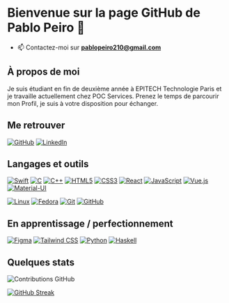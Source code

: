 # Bienvenue sur la page GitHub de Pablo Peiro 👋

- 📫 Contactez-moi sur **pablopeiro210@gmail.com**

## À propos de moi

Je suis étudiant en fin de deuxième année à EPITECH Technologie Paris et je travaille actuellement chez POC Services. Prenez le temps de parcourir mon Profil, je suis à votre disposition pour échanger.

## Me retrouver

[![GitHub](https://img.shields.io/badge/-GitHub-000?&logo=GitHub&logoColor=FFF)](https://github.com/Pablowpeiro)
[![LinkedIn](https://img.shields.io/badge/-LinkedIn-000?&logo=LinkedIn&logoColor=0A66C2)](www.linkedin.com/in/pablo-peiro-853b3a24b)

## Langages et outils

[![Swift](https://img.shields.io/badge/-Swift-000?&logo=Swift&logoColor=FA7343)](https://swift.org/)
[![C](https://img.shields.io/badge/-C-000?&logo=C&logoColor=A8B9CC)](https://en.wikipedia.org/wiki/C_(programming_language))
[![C++](https://img.shields.io/badge/-C++-000?&logo=C%2B%2B&logoColor=00599C)](https://isocpp.org/)
[![HTML5](https://img.shields.io/badge/-HTML5-000?&logo=HTML5&logoColor=E34F26)](https://developer.mozilla.org/docs/Web/HTML)
[![CSS3](https://img.shields.io/badge/-CSS3-000?&logo=CSS3&logoColor=1572B6)](https://developer.mozilla.org/docs/Web/CSS)
[![React](https://img.shields.io/badge/-React-000?&logo=React&logoColor=61DAFB)](https://reactjs.org/)
[![JavaScript](https://img.shields.io/badge/-JavaScript-000?&logo=JavaScript&logoColor=F7DF1E)](https://developer.mozilla.org/docs/Web/JavaScript)
[![Vue.js](https://img.shields.io/badge/-Vue.js-000?&logo=Vue.js&logoColor=4FC08D)](https://vuejs.org/)
[![Material-UI](https://img.shields.io/badge/-Material%20UI-000?&logo=Material-UI&logoColor=0081CB)](https://mui.com/)

[![Linux](https://img.shields.io/badge/-Linux-000?&logo=Linux&logoColor=FCC624)](https://www.linux.org/)
[![Fedora](https://img.shields.io/badge/-Fedora-000?&logo=Fedora&logoColor=294172)](https://getfedora.org/)
[![Git](https://img.shields.io/badge/-Git-000?&logo=Git&logoColor=F05032)](https://git-scm.com/)
[![GitHub](https://img.shields.io/badge/-GitHub-000?&logo=GitHub&logoColor=FFF)](https://www.github.com/)

## En apprentissage / perfectionnement

[![Figma](https://img.shields.io/badge/-Figma-000?&logo=Figma&logoColor=F24E1E)](https://www.figma.com/)
[![Tailwind CSS](https://img.shields.io/badge/-Tailwind%20CSS-000?&logo=TailwindCSS&logoColor=06B6D4)](https://tailwindcss.com/)
[![Python](https://img.shields.io/badge/-Python-000?&logo=Python&logoColor=3776AB)](https://www.python.org/)
[![Haskell](https://img.shields.io/badge/-Haskell-000?&logo=Haskell&logoColor=5D4F85)](https://www.haskell.org/)

## Quelques stats

![Contributions GitHub](https://github-readme-stats.vercel.app/api?username=Pablowpeiro&custom_title=Contributions%20GitHub&show_icons=true&locale=fr&count_private=true&hide=stars,issues&bg_color=0d1117&hide_border=true&icon_color=52BFEA&text_color=FFF&title_color=52BFEA&token=YOUR_TOKEN)

[![GitHub Streak](https://github-readme-streak-stats.herokuapp.com?user=Pablowpeiro&hide_border=true&locale=fr&background=0d1117&ring=52BFEA&stroke=52BFEA&fire=52BFEA&sideNums=FFFFFF&currStreakLabel=FFFFFF&sideLabels=FFFFFF&dates=FFFFFF&currStreakNum=FFFFFF&count_private=true)](https://git.io/streak-stats)
